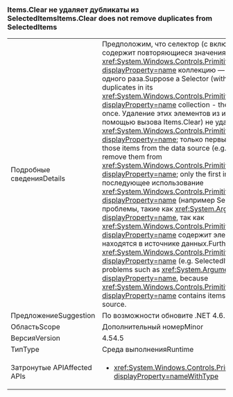 ### <a name="itemsclear-does-not-remove-duplicates-from-selecteditems"></a><span data-ttu-id="33fa4-101">Items.Clear не удаляет дубликаты из SelectedItems</span><span class="sxs-lookup"><span data-stu-id="33fa4-101">Items.Clear does not remove duplicates from SelectedItems</span></span>

|   |   |
|---|---|
|<span data-ttu-id="33fa4-102">Подробные сведения</span><span class="sxs-lookup"><span data-stu-id="33fa4-102">Details</span></span>|<span data-ttu-id="33fa4-103">Предположим, что селектор (с включен множественный выбор) содержит повторяющиеся значения в его <xref:System.Windows.Controls.Primitives.MultiSelector.SelectedItems?displayProperty=name> коллекцию — тот же элемент указан более одного раза.</span><span class="sxs-lookup"><span data-stu-id="33fa4-103">Suppose a Selector (with multiple selection enabled) has duplicates in its <xref:System.Windows.Controls.Primitives.MultiSelector.SelectedItems?displayProperty=name> collection - the same item appears more than once.</span></span>  <span data-ttu-id="33fa4-104">Удаление этих элементов из источника данных (например, с помощью вызова Items.Clear) не удается удалить их из <xref:System.Windows.Controls.Primitives.MultiSelector.SelectedItems?displayProperty=name>; только первый экземпляр удаляется.</span><span class="sxs-lookup"><span data-stu-id="33fa4-104">Removing those items from the data source (e.g. by calling Items.Clear) fails to remove them from <xref:System.Windows.Controls.Primitives.MultiSelector.SelectedItems?displayProperty=name>; only the first instance is removed.</span></span> <span data-ttu-id="33fa4-105">Кроме того последующее использование <xref:System.Windows.Controls.Primitives.MultiSelector.SelectedItems?displayProperty=name> (например SelectedItems.Clear()) могут вызвать проблемы, такие как <xref:System.ArgumentException?displayProperty=name>, так как <xref:System.Windows.Controls.Primitives.MultiSelector.SelectedItems?displayProperty=name> содержит элементы, которые больше не находятся в источнике данных.</span><span class="sxs-lookup"><span data-stu-id="33fa4-105">Furthermore, subsequent use of <xref:System.Windows.Controls.Primitives.MultiSelector.SelectedItems?displayProperty=name> (e.g. SelectedItems.Clear()) can encounter problems such as <xref:System.ArgumentException?displayProperty=name>, because <xref:System.Windows.Controls.Primitives.MultiSelector.SelectedItems?displayProperty=name> contains items that are no longer in the data source.</span></span>|
|<span data-ttu-id="33fa4-106">Предложение</span><span class="sxs-lookup"><span data-stu-id="33fa4-106">Suggestion</span></span>|<span data-ttu-id="33fa4-107">По возможности обновите .NET 4.6.2.</span><span class="sxs-lookup"><span data-stu-id="33fa4-107">Upgrade if possible to .NET 4.6.2.</span></span>|
|<span data-ttu-id="33fa4-108">Область</span><span class="sxs-lookup"><span data-stu-id="33fa4-108">Scope</span></span>|<span data-ttu-id="33fa4-109">Дополнительный номер</span><span class="sxs-lookup"><span data-stu-id="33fa4-109">Minor</span></span>|
|<span data-ttu-id="33fa4-110">Версия</span><span class="sxs-lookup"><span data-stu-id="33fa4-110">Version</span></span>|<span data-ttu-id="33fa4-111">4.5</span><span class="sxs-lookup"><span data-stu-id="33fa4-111">4.5</span></span>|
|<span data-ttu-id="33fa4-112">Тип</span><span class="sxs-lookup"><span data-stu-id="33fa4-112">Type</span></span>|<span data-ttu-id="33fa4-113">Среда выполнения</span><span class="sxs-lookup"><span data-stu-id="33fa4-113">Runtime</span></span>|
|<span data-ttu-id="33fa4-114">Затронутые API</span><span class="sxs-lookup"><span data-stu-id="33fa4-114">Affected APIs</span></span>|<ul><li><xref:System.Windows.Controls.Primitives.MultiSelector.SelectedItems?displayProperty=nameWithType></li></ul>|

